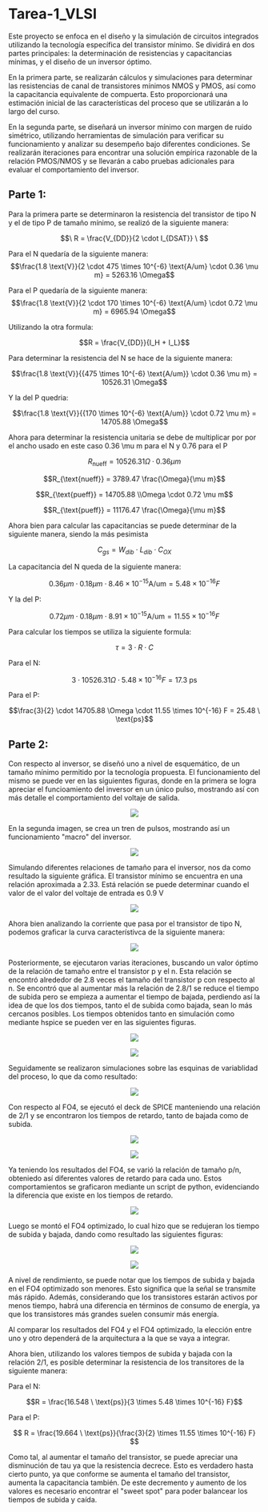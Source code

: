 # Tarea-1_VLSI
Este proyecto se enfoca en el diseño y la simulación de circuitos integrados utilizando la tecnología específica del transistor mínimo. Se dividirá en dos partes principales: la determinación de resistencias y capacitancias mínimas, y el diseño de un inversor óptimo.

En la primera parte, se realizarán cálculos y simulaciones para determinar las resistencias de canal de transistores mínimos NMOS y PMOS, así como la capacitancia equivalente de compuerta. Esto proporcionará una estimación inicial de las características del proceso que se utilizarán a lo largo del curso.

En la segunda parte, se diseñará un inversor mínimo con margen de ruido simétrico, utilizando herramientas de simulación para verificar su funcionamiento y analizar su desempeño bajo diferentes condiciones. Se realizarán iteraciones para encontrar una solución empírica razonable de la relación PMOS/NMOS y se llevarán a cabo pruebas adicionales para evaluar el comportamiento del inversor.

## Parte 1:
Para la primera parte se determinaron la resistencia del transistor de tipo N y el de tipo P de tamaño mínimo, se realizó de la siguiente manera:

$$\ R = \frac{V_{DD}}{2 \cdot I_{DSAT}} \ $$ 

Para el N quedaría de la siguiente manera:
$$\frac{1.8 \text{V}}{2 \cdot 475 \times 10^{-6} \text{A/um} \cdot 0.36 \mu m} = 5263.16  \Omega$$


Para el P quedaría de la siguiente manera:
$$\frac{1.8 \text{V}}{2 \cdot 170 \times 10^{-6} \text{A/um} \cdot 0.72 \mu m} = 6965.94  \Omega$$

Utilizando la otra formula:

$$R = \frac{V_{DD}}{I_H + I_L}$$

Para determinar la resistencia del N se hace de la siguiente manera:

$$\frac{1.8 \text{V}}{{475 \times 10^{-6} \text{A/um}} \cdot 0.36 \mu m}  = 10526.31 \Omega$$

Y la del P quedria:

$$\frac{1.8 \text{V}}{{170 \times 10^{-6} \text{A/um}} \cdot 0.72 \mu m} = 14705.88 \Omega$$

Ahora para determinar la resistencia unitaria se debe de multiplicar por por el ancho usado en este caso 0.36 \mu m para el N y 0.76 para el P 

$$R_{\text{nueff}} = 10526.31 \Omega \cdot 0.36 \mu m$$

$$R_{\text{nueff}} = 3789.47 \frac{\Omega}{\mu m}$$

$$R_{\text{pueff}} = 14705.88 \\Omega \cdot 0.72 \mu m$$

$$R_{\text{pueff}} = 11176.47 \frac{\Omega}{\mu m}$$

Ahora bien para calcular las capacitancias se puede determinar de la siguiente manera, siendo la más pesimista

$$C_{gs} = W_{dib} \cdot L_{dib} \cdot C_{OX}$$

La capacitancia del N queda de la siguiente manera:

$$0.36 \mu m \cdot 0.18 \mu m \cdot 8.46 \times 10^{-15} \text{A/um} = 5.48 \times 10^{-16} F $$

Y la del P:

$$0.72 \mu m \cdot 0.18 \mu m \cdot 8.91 \times 10^{-15} \text{A/um} = 11.55 \times 10^{-16} F $$

Para calcular los tiempos se utiliza la siguiente formula:

$$\tau = 3 \cdot R \cdot C$$

Para el N:

$$3 \cdot 10526.31 \Omega \cdot 5.48 \times 10^{-16} F = 17.3 \ \text{ps}$$

Para el P:

$$\frac{3}{2} \cdot 14705.88 \Omega \cdot 11.55 \times 10^{-16} F = 25.48 \ \text{ps}$$

## Parte 2:
Con respecto al inversor, se diseñó uno a nivel de esquemático, de un tamaño mínimo permitido por la tecnología propuesta. El funcionamiento del mismo se puede ver en las siguientes figuras, donde en la primera se logra apreciar el funcioamiento del inversor en un único pulso, mostrando así con más detalle el comportamiento del voltaje de salida.

<p align="center">
    <img src="https://github.com/Rmarino25/Tarea-1_VLSI/assets/110320407/40297304-6ed0-4d2c-b9e2-d01c9d4f35ec"/>
</p>

En la segunda imagen, se crea un tren de pulsos, mostrando así un funcionamiento "macro" del inversor.

<p align="center">
    <img src="https://github.com/Rmarino25/Tarea-1_VLSI/assets/110320407/dd250a39-cf4c-4e9f-8a62-de82065af6fb"/>
</p>

Simulando diferentes relaciones de tamaño para el inversor, nos da como resultado la siguiente gráfica. El transistor mínimo se encuentra en una relación aproximada a 2.33. Está relación se puede determinar cuando el valor de el valor del voltaje de entrada es 0.9 V

<p align="center">
    <img src="https://github.com/Rmarino25/Tarea-1_VLSI/assets/110353604/c47cd2d0-0b19-4d9b-a5d7-a9a9ca81e244"/>
</p>

Ahora bien analizando la corriente que pasa por el transistor de tipo N, podemos graficar la curva característivca de la siguiente manera:

<p align="center">
    <img src="https://github.com/Rmarino25/Tarea-1_VLSI/assets/110353604/ce6679be-bba1-4808-a52b-e00c02c8c602"/>
</p>

Posteriormente, se ejecutaron varias iteraciones, buscando un valor óptimo de la relación de tamaño entre el transistor p y el n. Esta relación se encontró alrededor de 2.8 veces el tamaño del transistor p con respecto al n. Se encontró que al aumentar más la relación de 2.8/1 se reduce el tiempo de subida pero se empieza a aumentar el tiempo de bajada, perdiendo así la idea de que los dos tiempos, tanto el de subida como bajada, sean lo más cercanos posibles. Los tiempos obtenidos tanto en simulación como mediante hspice se pueden ver en las siguientes figuras.

<p align="center">
    <img src="https://github.com/Rmarino25/Tarea-1_VLSI/assets/110353604/e6717942-4686-4721-abf2-05574fdafb7f"/>
</p>

<p align="center">
    <img src="https://github.com/Rmarino25/Tarea-1_VLSI/assets/110353604/23586a26-13ae-43c6-a159-c6e4515e38a5"/>
</p>

Seguidamente se realizaron simulaciones sobre las esquinas de variablidad del proceso, lo que da como resultado:

<p align="center">
    <img src="https://github.com/Rmarino25/Tarea-1_VLSI/assets/110353604/1b8097d0-ea03-4b01-83b5-7b8c68e0bf30"/>
</p>

Con respecto al FO4, se ejecutó el deck de SPICE manteniendo una relación de 2/1 y se encontraron los tiempos de retardo, tanto de bajada como de subida.

<p align="center">
    <img src="https://github.com/Rmarino25/Tarea-1_VLSI/assets/110353604/106a434e-62ee-4127-9a83-b03fb425d542"/>
</p>

<p align="center">
    <img src="https://github.com/Rmarino25/Tarea-1_VLSI/assets/110353604/49985f53-6395-4357-88d4-588aaf9d1d0d"/>
</p>

 Ya teniendo los resultados del FO4, se varió la relación de tamaño p/n, obteniedo así diferentes valores de retardo para cada uno. Estos comportamientos se graficaron mediante un script de python, evidenciando la diferencia que existe en los tiempos de retardo.

<p align="center">
    <img src="https://github.com/Rmarino25/Tarea-1_VLSI/assets/110320407/3c271f1d-368f-4707-8a12-c6a5449f3967"/>
</p>

Luego se montó el FO4 optimizado, lo cual hizo que se redujeran los tiempo de subida y bajada, dando como resultado las siguientes figuras:

<p align="center">
    <img src="https://github.com/Rmarino25/Tarea-1_VLSI/assets/110353604/983c4f64-87e3-4cb4-853f-84b6a9fe7dbf"/>
</p>

<p align="center">
    <img src="https://github.com/Rmarino25/Tarea-1_VLSI/assets/110353604/4f2b4426-d4a3-4139-880d-ae37fb767024"/>
</p>

A nivel de rendimiento, se puede notar que los tiempos de subida y bajada en el FO4 optimizado son menores. Esto significa que la señal se transmite más rápido. Además, considerando que los transistores estarán activos por menos tiempo, habrá una diferencia en términos de consumo de energía, ya que los transistores más grandes suelen consumir más energía.

Al comparar los resultados del FO4 y el FO4 optimizado, la elección entre uno y otro dependerá de la arquitectura a la que se vaya a integrar.

Ahora bien, utilizando los valores tiempos de subida y bajada con la relación 2/1, es posible determinar la resistencia de los transitores de la siguiente manera:

Para el N:

$$R = \frac{16.548 \ \text{ps}}{3 \times 5.48 \times 10^{-16} F}$$

Para el P:

$$ R = \frac{19.664 \ \text{ps}}{\frac{3}{2} \times 11.55 \times 10^{-16} F} $$

Como tal, al aumentar el tamaño del transistor, se puede apreciar una disminución de tau ya que la resistencia decrece. Esto es verdadero hasta cierto punto, ya que conforme se aumenta el tamaño del transistor, aumenta la capacitancia también. De este decremento y aumento de los valores es necesario encontrar el "sweet spot" para poder balancear los tiempos de subida y caída.

